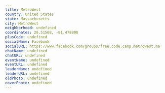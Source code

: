 ```yaml
---
title: MetroWest
country: United States
state: Massachusetts
city: MetroWest
neighborhood: undefined
coordinates: 28.51568, -81.478898
plusCode: undefined
socialName: Facebook
socialURL: https://www.facebook.com/groups/free.code.camp.metrowest.ma
chatName: undefined
chatURL: undefined
eventName: undefined
eventURL: undefined
leaderName: undefined
leaderURL: undefined
oldPhoto: undefined
coverPhoto: undefined
---
```


